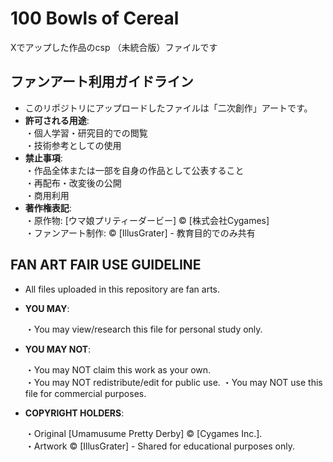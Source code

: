 # 100 Bowls of Cereal

Xでアップした作品のcsp （未統合版）ファイルです

## ファンアート利用ガイドライン
- このリポジトリにアップロードしたファイルは「二次創作」アートです。  
- **許可される用途**:  
  ・個人学習・研究目的での閲覧  
  ・技術参考としての使用  
- **禁止事項**:  
  ・作品全体または一部を自身の作品として公表すること  
  ・再配布・改変後の公開  
  ・商用利用  
- **著作権表記**:  
  ・原作物: [ウマ娘プリティーダービー] © [株式会社Cygames]  
  ・ファンアート制作: © [IllusGrater] - 教育目的でのみ共有

## FAN ART FAIR USE GUIDELINE
- All files uploaded in this repository are fan arts.
- **YOU MAY**:

  ・You may view/research this file for personal study only.
- **YOU MAY NOT**:

  ・You may NOT claim this work as your own.  
  ・You may NOT redistribute/edit for public use.
  ・You may NOT use this file for commercial purposes.
- **COPYRIGHT HOLDERS**:

  ・Original [Umamusume Pretty Derby] © [Cygames Inc.].  
  ・Artwork © [IllusGrater] - Shared for educational purposes only.
